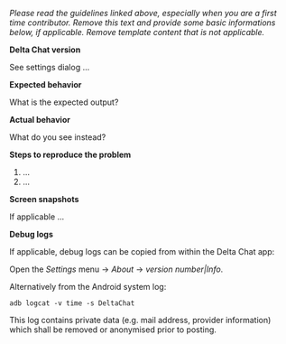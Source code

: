 _Please read the guidelines linked above, especially when you are a first time contributor. Remove this text and provide some basic informations below, if applicable. Remove template content that is not applicable._

**Delta Chat version**

See settings dialog …

**Expected behavior**

What is the expected output?

**Actual behavior**

What do you see instead?

**Steps to reproduce the problem**

1. …
2. …

**Screen snapshots**

If applicable …

**Debug logs**

If applicable, debug logs can be copied from within the Delta Chat app: 

Open the _Settings_ menu -> _About_ -> _version number|Info_.

Alternatively from the Android system log:

` adb logcat -v time -s DeltaChat `

This log contains private data (e.g. mail address, provider information) which shall be removed or anonymised prior to posting.
